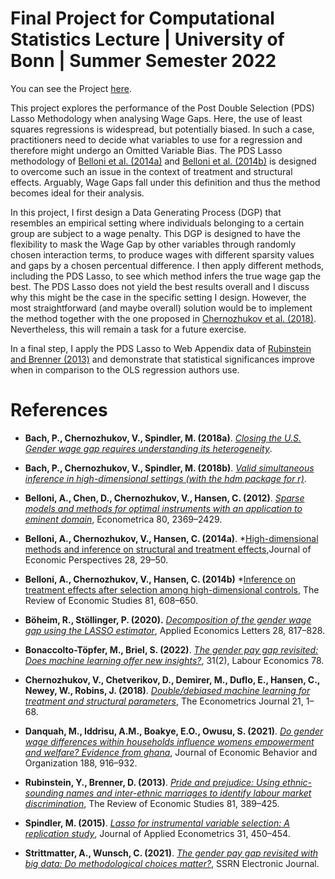 # Final Project for Computational Statistics Lecture | University of Bonn | Summer Semester 2022

You can see the Project [here](C:\Users\lione\Desktop\Uni\Master\Jobs\2023-2\For_github\PDS_Lasso-Wage_Gap).

This project explores the performance of the Post Double Selection (PDS) Lasso Methodology when analysing Wage Gaps. Here, the use of least squares regressions is widespread, but potentially biased. In such a case, practitioners need to decide what variables to use for a regression and therefore might undergo an Omitted Variable Bias. The PDS Lasso methodology of [Belloni et al. (2014a)](https://doi.org/10.1257/jep.28.2.29) and [Belloni et al. (2014b)](https://doi.org/10.1093/restud/rdt044) is designed to overcome such an issue in the context of treatment and structural effects. Arguably, Wage Gaps fall under this definition and thus the method becomes ideal for their analysis. 

In this project, I first design a Data Generating Process (DGP) that resembles an empirical setting where individuals belonging to a certain group are subject to a wage penalty. This DGP is designed to have the flexibility to mask the Wage Gap by other variables through randomly chosen interaction terms, to produce wages with different sparsity values and gaps by a chosen percentual difference. I then apply different methods, including the PDS Lasso, to see which method infers the true wage gap the best. The PDS Lasso does not yield the best results overall and I discuss why this might be the case in the specific setting I design. However, the most straightforward (and maybe overall) solution would be to implement the method together with the one proposed in [Chernozhukov et al. (2018)](https://doi.org/10.1111/ectj.12097). Nevertheless, this will remain a task for a future exercise. 

In a final step, I apply the PDS Lasso to Web Appendix data of [Rubinstein and Brenner (2013)](https://doi.org/10.1093/restud/rdt031) and demonstrate that statistical significances improve when in comparison to the OLS regression authors use. 

# References <a class="anchor" id="ref"></a>

* **Bach, P., Chernozhukov, V., Spindler, M. (2018a)**. *[Closing the U.S. Gender wage gap requires understanding its heterogeneity](https://doi.org/10.48550/arXiv.1812.04345)*.

* **Bach, P., Chernozhukov, V., Spindler, M. (2018b)**. *[Valid simultaneous inference in high-dimensional settings (with the hdm package for r)](https://doi.org/10.48550/arXiv.1809.04951)*.

* **Belloni, A., Chen, D., Chernozhukov, V., Hansen, C. (2012)**. *[Sparse models and methods for optimal instruments with an application to eminent domain](https://doi.org/10.3982/ECTA9626)*, Econometrica 80, 2369–2429.

* **Belloni, A., Chernozhukov, V., Hansen, C. (2014a)**. *[High-dimensional methods and inference on structural and treatment effects](hhttps://doi.org/10.1257/jep.28.2.29),Journal of Economic Perspectives 28, 29–50.

* **Belloni, A., Chernozhukov, V., Hansen, C. (2014b)** *[Inference on treatment effects after selection among high-dimensional controls](https://doi.org/10.1093/restud/rdt044), The Review of Economic Studies 81, 608–650.

* **Böheim, R., Stöllinger, P. (2020).** *[Decomposition of the gender wage gap using the LASSO estimator](https://doi.org/10.1080/13504851.2020.1782332)*, Applied Economics Letters 28, 817–828.

* **Bonaccolto-Töpfer, M., Briel, S. (2022)**. *[The gender pay gap revisited: Does machine learning offer new insights?](https://doi.org/10.1016/j.labeco.2022.102223)*, 31(2), Labour Economics 78.

* **Chernozhukov, V., Chetverikov, D., Demirer, M., Duflo, E., Hansen, C., Newey, W., Robins, J. (2018)**. *[Double/debiased machine learning for treatment and structural parameters](https://doi.org/10.1111/ectj.12097)*, The Econometrics Journal 21, 1–68.

* **Danquah, M., Iddrisu, A.M., Boakye, E.O., Owusu, S. (2021)**. *[Do gender wage differences within households influence womens empowerment and welfare? Evidence from ghana](https://doi.org/10.1016/j.jebo.2021.06.014)*, Journal of Economic Behavior and Organization 188, 916–932.

* **Rubinstein, Y., Brenner, D. (2013)**. *[Pride and prejudice: Using ethnic-sounding names and inter-ethnic marriages to identify labour market discrimination](https://doi.org/10.1093/restud/rdt031)*, The Review of Economic Studies 81, 389–425.

* **Spindler, M. (2015)**. *[Lasso for instrumental variable selection: A replication study](https://doi.org/10.1002/jae.2432)*, Journal of Applied Econometrics 31, 450–454.

* **Strittmatter, A., Wunsch, C. (2021)**. *[The gender pay gap revisited with big data: Do methodological choices matter?](https://doi.org/10.2139/ssrn.3798933)*, SSRN Electronic Journal.
